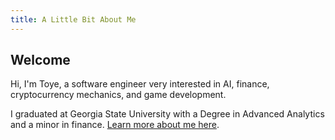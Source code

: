 ```yaml
---
title: A Little Bit About Me
---
```


## Welcome
Hi, I'm Toye, a software engineer very interested in AI, finance, cryptocurrency mechanics, and game development.

I graduated at Georgia State University with a Degree in Advanced Analytics and a minor in finance.
[Learn more about me here](about.md).